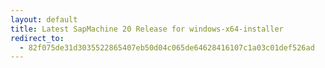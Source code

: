 ```yaml
---
layout: default
title: Latest SapMachine 20 Release for windows-x64-installer
redirect_to:
  - 82f075de31d3035522865407eb50d04c065de64628416107c1a03c01def526ad
---
```

